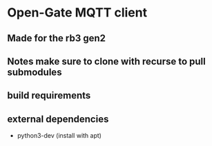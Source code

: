 # Open-Gate MQTT client
## Made for the rb3 gen2
## Notes make sure to clone with recurse to pull submodules

## build requirements



## external dependencies
* python3-dev (install with apt)
